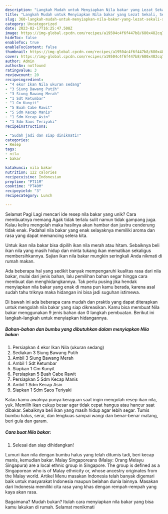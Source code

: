 ```yaml
---
description: "Langkah Mudah untuk Menyiapkan Nila bakar yang Lezat Sekali, Sempurna"
title: "Langkah Mudah untuk Menyiapkan Nila bakar yang Lezat Sekali, Sempurna"
slug: 360-langkah-mudah-untuk-menyiapkan-nila-bakar-yang-lezat-sekali-sempurna
category: Uncategorized
date: 2023-02-17T16:25:47.508Z
image: https://img-global.cpcdn.com/recipes/a19504c4f6f447b8/680x482cq70/nila-bakar-foto-resep-utama.jpg
hideToc: false
enableToc: true
enableTocContent: false
thumbnail: https://img-global.cpcdn.com/recipes/a19504c4f6f447b8/680x482cq70/nila-bakar-foto-resep-utama.jpg
cover: https://img-global.cpcdn.com/recipes/a19504c4f6f447b8/680x482cq70/nila-bakar-foto-resep-utama.jpg
author: Admin
authorAv: notfound
ratingvalue: 3
reviewcount: 20
recipeingredient:
- "4 ekor Ikan Nila ukuran sedang"
- "3 Siung Bawang Putih"
- "3 Siung Bawang Merah"
- "1 Sdt Ketumbar"
- "1 Cm Kunyit"
- "5 Buah Cabe Rawit"
- "5 Sdm Kecap Manis"
- "1 Sdm Kecap Asin"
- "1 Sdm Saos Teriyaki"
recipeinstructions:

- "Sudah jadi dan siap dinikmati!"
categories:
- Resep
tags:
- nila
- bakar

katakunci: nila bakar 
nutrition: 122 calories
recipecuisine: Indonesian
preptime: "PT11M"
cooktime: "PT40M"
recipeyield: "3"
recipecategory: Lunch

---
```



Selamat Pagi Lagi mencari ide resep nila bakar yang unik? Cara membuatnya memang Agak tidak terlalu sulit namun tidak gampang juga. Kalau keliru mengolah maka hasilnya akan hambar dan justru cenderung tidak enak. Padahal nila bakar yang enak selayaknya memiliki aroma dan rasa yang dapat memancing selera kita.


Untuk ikan nila bakar bisa dipilih ikan nila merah atau hitam. Sebaiknya beli ikan nila yang masih hidup dan minta tukang ikan mematikan sekaligus membersihkannya. Sajian ikan nila bakar mungkin seringkali Anda nikmati di rumah makan.

Ada beberapa hal yang sedikit banyak mempengaruhi kualitas rasa dari nila bakar, mulai dari jenis bahan, lalu pemilihan bahan segar hingga cara membuat dan menghidangkannya. Tak perlu pusing jika hendak menyiapkan nila bakar yang enak di mana pun kamu berada, karena asal sudah tahu triknya maka hidangan ini bisa jadi suguhan istimewa.


Di bawah ini ada beberapa cara mudah dan praktis yang dapat diterapkan untuk mengolah nila bakar yang siap dikreasikan. Kamu bisa membuat Nila bakar menggunakan 9 jenis bahan dan 0 langkah pembuatan. Berikut ini langkah-langkah untuk menyiapkan hidangannya.

<!--inarticleads1-->

##### Bahan-bahan dan bumbu yang dibutuhkan dalam menyiapkan Nila bakar:

1. Persiapkan 4 ekor Ikan Nila (ukuran sedang)
1. Sediakan 3 Siung Bawang Putih
1. Ambil 3 Siung Bawang Merah
1. Ambil 1 Sdt Ketumbar
1. Siapkan 1 Cm Kunyit
1. Persiapkan 5 Buah Cabe Rawit
1. Persiapkan 5 Sdm Kecap Manis
1. Ambil 1 Sdm Kecap Asin
1. Siapkan 1 Sdm Saos Teriyaki


Kalau kamu awalnya punya keraguan saat ingin mengolah resep ikan nila, yuk. Memilih ikan cukup besar agar tidak cepat hangus atau hancur saat dibakar. Sebaiknya beli ikan yang masih hidup agar lebih segar. Tumis bumbu halus, serai, dan lengkuas sampai wangi dan benar-benar matang, beri gula dan garam. 

<!--inarticleads2-->

##### Cara buat Nila bakar:


1. Selesai dan siap dihidangkan!

Lumuri ikan nila dengan bumbu halus yang telah ditumis tadi, beri kecap manis, kemudian bakar. Malay Singaporeans (Malay: Orang Melayu Singapura) are a local ethnic group in Singapore. The group is defined as a Singaporean who is of Malay ethnicity or, whose ancestry originates from the Malay world. Artikel Menu masakan Indonesia telah banyak digemari baik untuk masyarakat Indonesia maupun belahan dunia lainnya. Masakan dari Indonesia memiliki cita rasa yang khas dengan rempah-rempah yang kaya akan rasa. 

Bagaimana? Mudah bukan? Itulah cara menyiapkan nila bakar yang bisa kamu lakukan di rumah. Selamat menikmati
